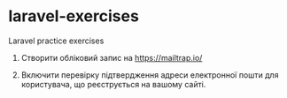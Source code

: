 # laravel-exercises
Laravel practice exercises

1. Створити обліковий запис на https://mailtrap.io/

2. Включити перевірку підтвердження адреси електронної пошти для користувача, що реєструється на вашому сайті.


